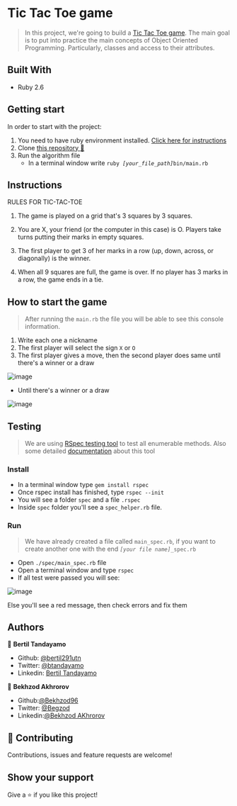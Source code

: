 # Tic Tac Toe game 

> In this project, we're going to build a [Tic Tac Toe game](https://en.wikipedia.org/wiki/Tic-tac-toe). The main goal is to put into practice the main concepts of Object Oriented Programming. Particularly, classes and access to their attributes.


## Built With

- Ruby 2.6

## Getting start

In order to start with the project:

1. You need to have ruby environment installed. [Click here for instructions](https://www.ruby-lang.org/en/documentation/installation/)
2. Clone [this repository :blue_book:](https://github.com/Bekhzod96/tic_tac_toe.git)
3. Run the algorithm file
    - In a terminal window write `ruby `*`[your_file_path]`*`bin/main.rb`

## Instructions

RULES FOR TIC-TAC-TOE

1. The game is played on a grid that's 3 squares by 3 squares.

2. You are X, your friend (or the computer in this case) is O. Players take turns putting their marks in empty squares.

3. The first player to get 3 of her marks in a row (up, down, across, or diagonally) is the winner.

4. When all 9 squares are full, the game is over. If no player has 3 marks in a row, the game ends in a tie.

## How to start the game

> After running the `main.rb` the file you will be able to see this console information.

1.  Write each one a nickname
2.  The first player will select the sign `X` or `O`
3.  The first player gives a move, then the second player does same until there's a winner or a draw


![image](https://user-images.githubusercontent.com/24902525/79488236-0e259500-7fdf-11ea-86d3-6e2be74102ac.png)

- Until there's a winner or a draw

![image](https://user-images.githubusercontent.com/24902525/79488667-b6d3f480-7fdf-11ea-9d52-09b6233b1f62.png)


## Testing

> We are using [RSpec testing tool](https://rspec.info/) to test all enumerable methods. Also some detailed [documentation](https://relishapp.com/rspec/docs) about this tool

### Install
- In a terminal window type `gem install rspec`
- Once rspec install has finished, type `rspec --init`
- You will see a folder `spec` and a file `.rspec`
- Inside `spec` folder you'll see a `spec_helper.rb` file.

### Run
> We have already created a file called `main_spec.rb`, if you want to create another one with the end *`[your file name]`*`_spec.rb`
- Open `./spec/main_spec.rb` file
- Open a terminal window and type `rspec`
- If all test were passed you will see: 

![image](https://user-images.githubusercontent.com/24902525/79693179-c8f7a200-822e-11ea-9cb9-1518cc8c1fd7.png)

Else you'll see a red message, then check errors and fix them 


## Authors

👤 **Bertil Tandayamo**

- Github: [@bertil291utn](https://github.com/bertil291utn)
- Twitter: [@btandayamo](https://twitter.com/batandayamo)
- Linkedin: [Bertil Tandayamo](http://bit.ly/bertil_linkedin)

👤 **Bekhzod Akhrorov**

- Github:[@Bekhzod96](https://github.com/Bekhzod96)
- Twitter: [ @Begzod](https://twitter.com/25d47e8987f740b)
- Linkedin:[@Bekhzod AKhrorov](https://www.linkedin.com/in/bekhzod-akhrorov/)

## 🤝 Contributing

Contributions, issues and feature requests are welcome!

## Show your support

Give a ⭐️ if you like this project!
